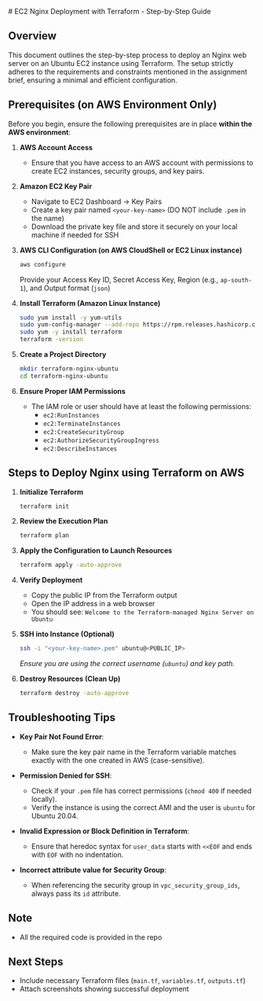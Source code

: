 \# EC2 Nginx Deployment with Terraform - Step-by-Step Guide

## Overview
This document outlines the step-by-step process to deploy an Nginx web server on an Ubuntu EC2 instance using Terraform. The setup strictly adheres to the requirements and constraints mentioned in the assignment brief, ensuring a minimal and efficient configuration.

## Prerequisites (on AWS Environment Only)
Before you begin, ensure the following prerequisites are in place **within the AWS environment**:

1. **AWS Account Access**
   - Ensure that you have access to an AWS account with permissions to create EC2 instances, security groups, and key pairs.

2. **Amazon EC2 Key Pair**
   - Navigate to EC2 Dashboard → Key Pairs
   - Create a key pair named `<your-key-name>` (DO NOT include `.pem` in the name)
   - Download the private key file and store it securely on your local machine if needed for SSH

3. **AWS CLI Configuration (on AWS CloudShell or EC2 Linux instance)**
   ```bash
   aws configure
   ```
   Provide your Access Key ID, Secret Access Key, Region (e.g., `ap-south-1`), and Output format (`json`)

4. **Install Terraform (Amazon Linux Instance)**
   ```bash
   sudo yum install -y yum-utils
   sudo yum-config-manager --add-repo https://rpm.releases.hashicorp.com/AmazonLinux/hashicorp.repo
   sudo yum -y install terraform
   terraform -version
   ```

5. **Create a Project Directory**
   ```bash
   mkdir terraform-nginx-ubuntu
   cd terraform-nginx-ubuntu
   ```

6. **Ensure Proper IAM Permissions**
   - The IAM role or user should have at least the following permissions:
     - `ec2:RunInstances`
     - `ec2:TerminateInstances`
     - `ec2:CreateSecurityGroup`
     - `ec2:AuthorizeSecurityGroupIngress`
     - `ec2:DescribeInstances`

## Steps to Deploy Nginx using Terraform on AWS

1. **Initialize Terraform**
   ```bash
   terraform init
   ```

2. **Review the Execution Plan**
   ```bash
   terraform plan
   ```

3. **Apply the Configuration to Launch Resources**
   ```bash
   terraform apply -auto-approve
   ```

4. **Verify Deployment**
   - Copy the public IP from the Terraform output
   - Open the IP address in a web browser
   - You should see: `Welcome to the Terraform-managed Nginx Server on Ubuntu`

5. **SSH into Instance (Optional)**
   ```bash
   ssh -i "<your-key-name>.pem" ubuntu@<PUBLIC_IP>
   ```
   *Ensure you are using the correct username (`ubuntu`) and key path.*

6. **Destroy Resources (Clean Up)**
   ```bash
   terraform destroy -auto-approve
   ```

## Troubleshooting Tips

- **Key Pair Not Found Error**:
  - Make sure the key pair name in the Terraform variable matches exactly with the one created in AWS (case-sensitive).

- **Permission Denied for SSH**:
  - Check if your `.pem` file has correct permissions (`chmod 400` if needed locally).
  - Verify the instance is using the correct AMI and the user is `ubuntu` for Ubuntu 20.04.

- **Invalid Expression or Block Definition in Terraform**:
  - Ensure that heredoc syntax for `user_data` starts with `<<EOF` and ends with `EOF` with no indentation.

- **Incorrect attribute value for Security Group**:
  - When referencing the security group in `vpc_security_group_ids`, always pass its `id` attribute.

## Note
- All the required code is provided in the repo 

## Next Steps
- Include necessary Terraform files (`main.tf`, `variables.tf`, `outputs.tf`)
- Attach screenshots showing successful deployment

